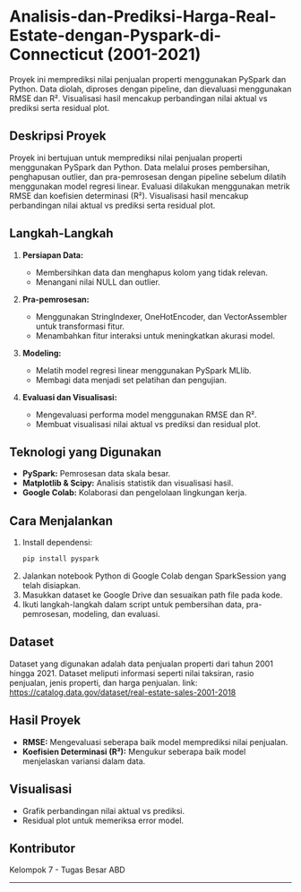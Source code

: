 # Analisis-dan-Prediksi-Harga-Real-Estate-dengan-Pyspark-di-Connecticut (2001-2021)
Proyek ini memprediksi nilai penjualan properti menggunakan PySpark dan Python. Data diolah, diproses dengan pipeline, dan dievaluasi menggunakan RMSE dan R². Visualisasi hasil mencakup perbandingan nilai aktual vs prediksi serta residual plot.

## Deskripsi Proyek
Proyek ini bertujuan untuk memprediksi nilai penjualan properti menggunakan PySpark dan Python. Data melalui proses pembersihan, penghapusan outlier, dan pra-pemrosesan dengan pipeline sebelum dilatih menggunakan model regresi linear. Evaluasi dilakukan menggunakan metrik RMSE dan koefisien determinasi (R²). Visualisasi hasil mencakup perbandingan nilai aktual vs prediksi serta residual plot.

## Langkah-Langkah
1. **Persiapan Data:** 
   - Membersihkan data dan menghapus kolom yang tidak relevan.
   - Menangani nilai NULL dan outlier.

2. **Pra-pemrosesan:**
   - Menggunakan StringIndexer, OneHotEncoder, dan VectorAssembler untuk transformasi fitur.
   - Menambahkan fitur interaksi untuk meningkatkan akurasi model.

3. **Modeling:**
   - Melatih model regresi linear menggunakan PySpark MLlib.
   - Membagi data menjadi set pelatihan dan pengujian.

4. **Evaluasi dan Visualisasi:**
   - Mengevaluasi performa model menggunakan RMSE dan R².
   - Membuat visualisasi nilai aktual vs prediksi dan residual plot.

## Teknologi yang Digunakan
- **PySpark:** Pemrosesan data skala besar.
- **Matplotlib & Scipy:** Analisis statistik dan visualisasi hasil.
- **Google Colab:** Kolaborasi dan pengelolaan lingkungan kerja.

## Cara Menjalankan
1. Install dependensi:
   ```bash
   pip install pyspark
   ```
2. Jalankan notebook Python di Google Colab dengan SparkSession yang telah disiapkan.
3. Masukkan dataset ke Google Drive dan sesuaikan path file pada kode.
4. Ikuti langkah-langkah dalam script untuk pembersihan data, pra-pemrosesan, modeling, dan evaluasi.

## Dataset
Dataset yang digunakan adalah data penjualan properti dari tahun 2001 hingga 2021. Dataset meliputi informasi seperti nilai taksiran, rasio penjualan, jenis properti, dan harga penjualan.
link: https://catalog.data.gov/dataset/real-estate-sales-2001-2018

## Hasil Proyek
- **RMSE:** Mengevaluasi seberapa baik model memprediksi nilai penjualan.
- **Koefisien Determinasi (R²):** Mengukur seberapa baik model menjelaskan variansi dalam data.

## Visualisasi
- Grafik perbandingan nilai aktual vs prediksi.
- Residual plot untuk memeriksa error model.

## Kontributor
Kelompok 7 - Tugas Besar ABD

---
